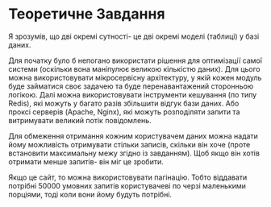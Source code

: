 # Теоретичне Завдання

Я зрозумів, що дві окремі сутності- це дві окремі моделі (таблиці) у базі даних.

Для початку було б непогано використати рішення для оптимізації самої системи (оскільки вона маніпулює великою кількістю даних). Для цього можна використовувати мікросервісну архітектуру, у якій кожен модуль буде займатися своє задачею та буде перенавантажений сторонньою логікою. Далі можна використовувати інструменти кешування (по типу Redis), які можуть у багато разів збільшити відгук бази даних. Або проксі серверів (Apache, Nginx), які можуть розподіляти запити та витримувати великий потік повідомлень.

Для обмеження отримання кожним користувачем даних можна надати йому можливість отримувати стільки записів, скільки він хоче (проте встановити максимальну межу згідно із завданням). Щоб якщо він хотів отримати менше запитів- він міг це зробити.

Якщо це сайт, то можна використовувати пагінацію. Тобто віддавати потрібні 50000 умовних запитів користувачеві по черзі маленькими порціями, тоді коли вони йому будуть потрібні.